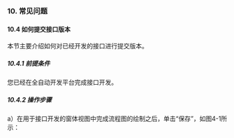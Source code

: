 ### 10. 常见问题

#### 10.4 如何提交接口版本

本节主要介绍如何对已经开发的接口进行提交版本。

##### 10.4.1 前提条件

您已经在全自动开发平台完成接口开发。

##### 10.4.2 操作步骤

a）在用于接口开发的窗体视图中完成流程图的绘制之后，单击“保存”，如图4-1所示：
